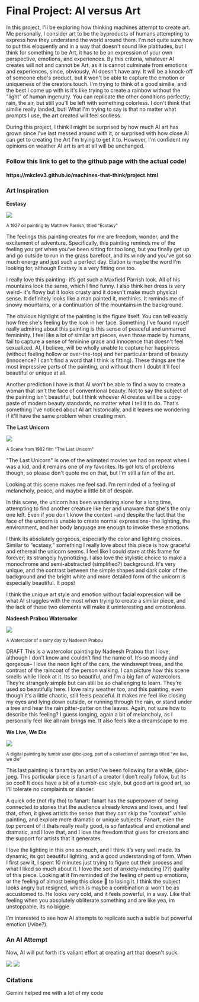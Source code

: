 # Final Project: AI versus Art
In this project, I'll be exploring how thinking machines attempt to create art. Me personally, I consider art to be the byproducts of humans attempting to express how they understand the world around them. I'm not quite sure how to put this eloquently and in a way that doesn't sound like platitudes, but I think for something to be Art, it has to be an expression of your own perspective, emotions, and experiences. By this criteria, whatever AI creates will not and cannot be Art, as it is cannot culminate from emotions and experiences, since, obviously, AI doesn't have any. It will be a knock-off of someone else's product, but it won't be able to capture the emotion or uniqueness of the creators touch. I'm trying to think of a good similie, and the best I come up with is it's like trying to create a rainbow without the "light" of human ingenuity. You can replicate the other conditions perfectly; rain, the air, but still you'll be left with something colorless. I don't think that similie really landed, but! What I'm trying to say is that no matter what prompts I use, the art created will feel soulless.

During this project, I think I might be surprised by how much AI art has grown since I've last messed around with it, or surprised with how close AI can get to creating the Art I'm trying to get it to. However, I'm confident my opinions on weather AI art is art at all will be unchanged. 

<h3>Follow this link to get to the github page with the actual code!</h3>
<h4>https://mkclev3.github.io/machines-that-think/project.html</h4>

<h3>Art Inspiration </h3>

**Ecstasy**


<img src="img/Ecstasy OG">


<sub> A 1927 oil painting by Matthew Parrish, titled "Ecstasy"</sub>

The feelings this painting creates for me are freedom, wonder, and the excitement of adventure. Specifically, this painting reminds me of the feeling you get when you’ve been sitting for too long, but you finally get up and go outside to run in the grass barefoot, and its windy and you've got so much energy and just such a perfect day. Elation is maybe the word I'm looking for, although Ecstasy is a very fitting one too. 

I really love this painting- it’s got such a Maxfield Parrish look. All of his mountains look the same, which I find funny. I also think her dress is very weird- it's flowy but it looks crusty and it doesn't make much physical sense. It definitely looks like a man painted it, methinks. It reminds me of snowy mountains, or a continuation of the mountains in the background.

The obvious highlight of the painting is the figure itself. You can tell exacly how free she's feeling by the look in her face. Something I've found myself really admiring about this painting is this sense of peaceful and unmarred femininity. I feel like a lot of similar art pieces, even those made by humans, fail to capture a sense of feminine grace and innocence that doesn't feel sexualized. AI, I believe, will be wholly unable to capture her happiness (without feeling hollow or over-the-top) and her particular brand of beauty (innocence? I can't find a word that I think is fitting). These things are the most impressive parts of the painting, and without them I doubt it'll feel beautiful or unique at all. 

Another prediction I have is that AI won't be able to find a way to create a woman that isn't the face of conventional beauty. Not to say the subject of the painting isn't beautiful, but I think whoever AI creates will be a copy-paste of modern beauty standards, no matter what I tell it to do. That's something I've noticed about AI art historically, and it leaves me wondering if it'll have the same problem when creating men. 

**The Last Unicorn**


<img src="img/Unicorn OG">


<sub> A Scene from 1982 film "The Last Unicorn" </sub>

"The Last Unicorn" is one of the animated movies we had on repeat when I was a kid, and it remains one of my favorites. Its got lots of problems though, so please don't quote me on that, but I’m still a fan of the art. 

Looking at this scene makes me feel sad. I’m reminded of a feeling of melancholy, peace, and maybe a little bit of despair.

In this scene, the unicorn has been wandering alone for a long time, attempting to find another creature like her and unaware that she's the only one left. Even if you don't know the context -and despite the fact that the face of the unicorn is unable to create normal expressions- the lighting, the environment, and her body language are enough to invoke these emotions. 

I think its absolutely gorgeous, especially the color and lighting choices. Similar to “ecstasy,” something I really love about this piece is how graceful and ethereal the unicorn seems. I feel like I could stare at this frame for forever; its strangely hypnotizing. I also love the stylistic choice to make a monochrome and semi-abstracted (simplified?) background. It's very unique, and the contrast between the simple shapes and dark color of the background and the bright white and more detailed form of the unicorn is especially beautiful. It pops!

I think the unique art style and emotion without facial expression will be what AI struggles with the most when trying to create a similar piece, and the lack of these two elements will make it uninteresting and emotionless.


**Nadeesh Prabou Watercolor**


<img src="img/Watercolor OG">


<sub> A Watercolor of a rainy day by Nadeesh Prabou </sub>

DRAFT This is a watercolor painting by Nadeesh Prabou that I love, although I don’t know and couldn’t find the name of. It’s so moody and gorgeous– I love the neon light of the cars, the windswept trees, and the contrast of the raincoat of the person walking. I can picture how this scene smells while I look at it. Its so beautiful, and I’m a big fan of watercolors. They’re strangely simple but can still be so challenging to learn. They’re used so beautifully here. I love rainy weather too, and this painting, even though it’s a little chaotic, still feels peaceful. It makes me feel like closing my eyes and lying down outside, or running through the rain, or stand under a tree and hear the rain pitter-patter on the leaves. Again, not sure how to describe this feeling? I guess longing, again a bit of melancholy, as I personally feel like all rain brings me. It also feels like a dreamscape to me.


**We Live, We Die**

<img src="img/Bones OG">


<sub>A digital painting by tumblr user @bc-jpeg, part of a collection of paintings titled "we live, we die" </sub>

This last painting is fanart by an artist I’ve been following for a while, @bc-jpeg. This particular piece is fanart of a creator I don’t really follow, but its so cool! It does have a bit of a tumblr-esc style, but good art is good art, so I'll tolerate no complaints or slander.

A quick ode (not rlly tho) to fanart: fanart has the superpower of being connected to stories that the audience already knows and loves, and I feel that, often, it gives artists the sense that they can skip the "context" while painting, and explore more dramatic or unique subjects. Fanart, even the top percent of it thats really really good, is so fantastical and emotional and dramatic, and I love that, and I love the freedom that gives for creators and the support for artists that it generates.

I love the lighting in this one so much, and I think it’s very well made. Its dynamic, its got beautiful lighting, and a good understanding of form. When I first saw it, I spent 10 minutes just trying to figure out their process and what I liked so much about it. I love the sort of anxiety-inducing (??) quality of this piece. Looking at it I’m reminded of the feeling of pent up emotions, or the feeling of almost being this close 🤏 to losing it. I think the subject looks angry but resigned, which is maybe a combination ai won’t be as accustomed to. He looks very cold, and it feels powerful, in a way. Like that feeling when you absolutely obliterate something and are like yea, im unstoppable, its no biggie. 

I’m interested to see how AI attempts to replicate such a subtle but powerful emotion (/vibe?).

<h3> An AI Attempt </h3>

Now, AI will put forth it's valiant effort at creating art that doesn't suck.

<img src="img/Unicorn AI">

<img src="img/Bones AI">


<h3>Citations</h3>
Gemini helped me with a lot of my code
